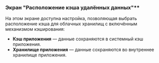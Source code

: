 ### Экран "Расположение кэша удалённых данных"**

На этом экране доступна настройка, позволяющая выбрать расположение кэша для облачных хранилищ с включённым механизмом кэширования:
- **Кэш приложения** — данные сохраняются в системный кэш приложения. 
- **Хранилище приложения** — данные сохраняются во внутреннее хранилище приложения.
